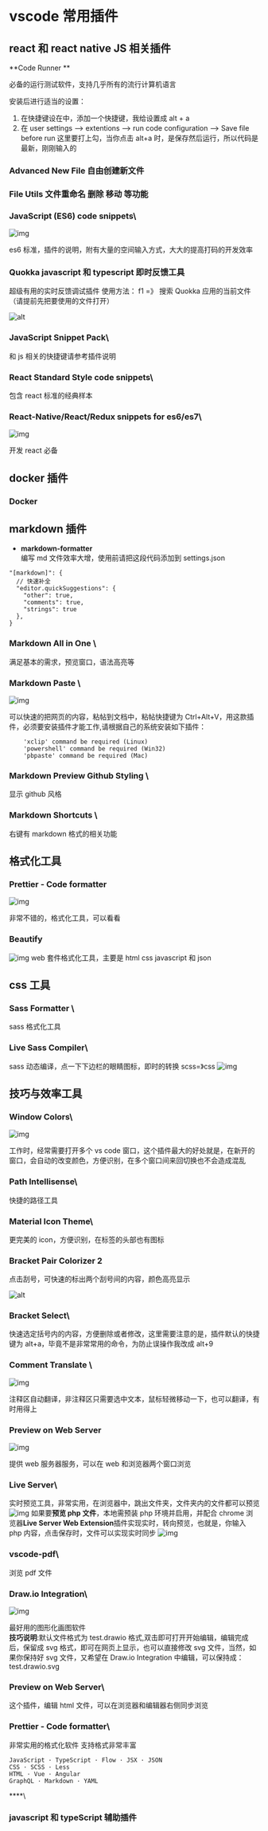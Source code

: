# vscode 常用插件

## react 和 react native JS 相关插件

**Code Runner **

必备的运行测试软件，支持几乎所有的流行计算机语言

安装后进行适当的设置：

1. 在快捷键设在中，添加一个快捷键，我给设置成 alt + a
2. 在 user settings --> extentions --> run code configuration --> Save file before run 这里要打上勾，当你点击 alt+a 时，是保存然后运行，所以代码是最新，刚刚输入的

### Advanced New File 自由创建新文件 

### File Utils 文件重命名 删除 移动 等功能

### **JavaScript (ES6) code snippets**\

![img](./images/es6.png)

es6 标准，插件的说明，附有大量的空间输入方式，大大的提高打码的开发效率

### Quokka javascript 和 typescript 即时反馈工具

超级有用的实时反馈调试插件
使用方法： f1 =》 搜索 Quokka 应用的当前文件（请提前先把要使用的文件打开）

![alt](./images/quokka2021-04-19_03-09.png)

### **JavaScript Snippet Pack**\

和 js 相关的快捷键请参考插件说明

### **React Standard Style code snippets**\

包含 react 标准的经典样本

### **React-Native/React/Redux snippets for es6/es7**\

![img](./images/react.png)

开发 react 必备

## docker 插件

### **Docker**

## markdown 插件

- **markdown-formatter** \
  编写 md 文件效率大增，使用前请把这段代码添加到 settings.json

```
"[markdown]": {
  // 快速补全
  "editor.quickSuggestions": {
    "other": true,
    "comments": true,
    "strings": true
  },
}

```

### **Markdown All in One** \

满足基本的需求，预览窗口，语法高亮等

### **Markdown Paste** \

![img](./images/paste.png)

可以快速的把网页的内容，粘帖到文档中，粘帖快捷键为 Ctrl+Alt+V，用这款插件，必须要安装插件才能工作,请根据自己的系统安装如下插件：

```
    'xclip' command be required (Linux)
    'powershell' command be required (Win32)
    'pbpaste' command be required (Mac)
```

### **Markdown Preview Github Styling** \

显示 github 风格

### **Markdown Shortcuts** \

右键有 markdown 格式的相关功能

## 格式化工具

### **Prettier - Code formatter**

![img](./images/Prettier%20-%20Code%20formatter.png)

非常不错的，格式化工具，可以看看

### **Beautify**

![img](./images/Beautify.png)
web 套件格式化工具，主要是 html css javascript 和 json

## css 工具

### **Sass Formatter** \

sass 格式化工具

### **Live Sass Compiler**\

sass 动态编译，点一下下边栏的眼睛图标，即时的转换 scss=》css
![img](./images/Live%20Sass%20Compiler.png)

## 技巧与效率工具

### **Window Colors**\

![img](./images/Window%20Colors.png)

工作时，经常需要打开多个 vs code 窗口，这个插件最大的好处就是，在新开的窗口，会自动的改变颜色，方便识别，在多个窗口间来回切换也不会造成混乱

### **Path Intellisense**\

快捷的路径工具

### **Material Icon Theme**\

更完美的 icon，方便识别，在标签的头部也有图标

### Bracket Pair Colorizer 2

点击刮号，可快速的标出两个刮号间的内容，颜色高亮显示

![alt](images/2021-04-07_13-06.png)

### **Bracket Select**\

快速选定括号内的内容，方便删除或者修改，这里需要注意的是，插件默认的快捷键为 alt+a，毕竟不是非常常用的命令，为防止误操作我改成 alt+9

### **Comment Translate** \

![img](images/Comment%20Translate.png)

注释区自动翻译，非注释区只需要选中文本，鼠标轻微移动一下，也可以翻译，有时用得上

### **Preview on Web Server**

![img](./iamges/../images/Preview%20on%20Web%20Server.png)

提供 web 服务器服务，可以在 web 和浏览器两个窗口浏览

### **Live Server**\

实时预览工具，非常实用，在浏览器中，跳出文件夹，文件夹内的文件都可以预览
![img](./images/liveserver.png)
如果要**预览 php 文件**，本地需预装 php 环境并启用，并配合 chrome 浏览器**Live Server Web Extension**插件实现实时，转向预览，也就是，你输入 php 内容，点击保存时，文件可以实现实时同步
![img](./images/2021-02-24_13-28.png)

### **vscode-pdf**\

浏览 pdf 文件

### **Draw.io Integration**\

![img](./images/draw.io.png)

最好用的图形化画图软件\
**技巧说明**:默认文件格式为 test.drawio 格式,双击即可打开开始编辑，编辑完成后，保留成 svg 格式，即可在网页上显示，也可以直接修改 svg 文件，当然，如果你保持好 svg 文件，又希望在 Draw.io Integration 中编辑，可以保持成： test.drawio.svg

### **Preview on Web Server**\

这个插件，编辑 html 文件，可以在浏览器和编辑器右侧同步浏览

### **Prettier - Code formatter**\

非常实用的格式化软件 支持格式非常丰富

```
JavaScript · TypeScript · Flow · JSX · JSON
CSS · SCSS · Less
HTML · Vue · Angular
GraphQL · Markdown · YAML
```

\*\*\*\*\

### javascript 和 typeScript 辅助插件
